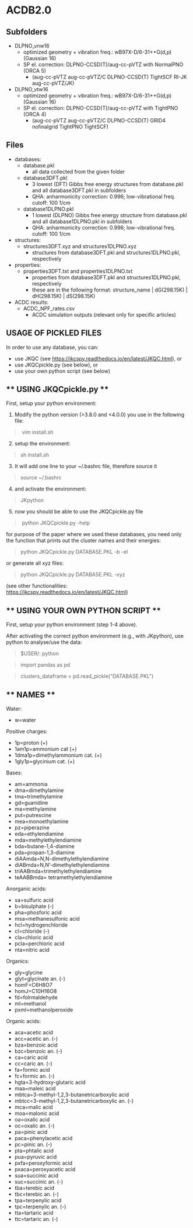 # ACDB2.0

## Subfolders

- DLPNO_vnw16 
  - optimized geometry + vibration freq.: wB97X-D/6-31++G(d,p) (Gaussian 16)
  - SP el. correction:  DLPNO-CCSD(T)/aug-cc-pVTZ with NormalPNO (ORCA 5)
      - (aug-cc-pVTZ aug-cc-pVTZ/C DLPNO-CCSD(T) TightSCF RI-JK aug-cc-pVTZ/JK) 
- DLPNO_vtw16 
  - optimized geometry + vibration freq.: wB97X-D/6-31++G(d,p) (Gaussian 16)
  - SP el. correction:  DLPNO-CCSD(T)/aug-cc-pVTZ with TightPNO (ORCA 4)
      - (aug-cc-pVTZ aug-cc-pVTZ/C DLPNO-CCSD(T) GRID4 nofinalgrid TightPNO TightSCF)

## Files

- databases:
  - database.pkl
    - all data collected from the given folder  
  - database3DFT.pkl  
    - 3 lowest (DFT) Gibbs free energy structures from database.pkl and all database3DFT.pkl in subfolders
    - QHA: anharmonicity correction: 0.996; low-vibrational freq. cutoff: 100 1/cm
  - database1DLPNO.pkl
    - 1 lowest (DLPNO) Gibbs free energy structure from database.pkl and all database1DLPNO.pkl in subfolders
    - QHA: anharmonicity correction: 0.996; low-vibrational freq. cutoff: 100 1/cm
- structures:
  - structures3DFT.xyz and structures1DLPNO.xyz
    - structures from database3DFT.pkl and structures1DLPNO.pkl, respectively
- properties:
  - properties3DFT.txt and properties1DLPNO.txt
    - properties from database3DFT.pkl and structures1DLPNO.pkl, respectively
    - these are in the following format:
             structure_name | dG(298.15K) | dH(298.15K) | dS(298.15K)
- ACDC results:
  - ACDC_NPF_rates.csv
    - ACDC simulation outputs (relevant only for specific articles) 

## USAGE OF PICKLED FILES

In order to use any database, you can:
* use JKQC (see https://jkcspy.readthedocs.io/en/latest/JKQC.html), or
* use JKQCpickle.py (see below), or
* use your own python script (see below)

** USING JKQCpickle.py **
-------------------------

First, setup your python environment:
1) Modify the python version (>3.8.0 and <4.0.0) you use in the following file:
  > vim install.sh
2) setup the environment:
  > sh install.sh
3) It will add one line to your ~/.bashrc file, therefore source it
  > source ~/.bashrc
4) and activate the environment:
  > JKpython
5) now you should be able to use the JKQCpickle.py file
  > python JKQCpickle.py -help

for purpose of the paper where we used these databases, you need only the function that prints out the cluster names and their energies:
  > python JKQCpickle.py DATABASE.PKL -b -el

or generate all xyz files:
  > python JKQCpickle.py DATABASE.PKL -xyz

(see other functionalities: https://jkcspy.readthedocs.io/en/latest/JKQC.html)

** USING YOUR OWN PYTHON SCRIPT **
-----------------------------

First, setup your python environment (step 1-4 above).

After activating the correct python environment (e.g., with JKpython), use python to analyse/use the data:
   > $USER/: python
   
   > import pandas as pd
   
   > clusters_dataframe = pd.read_pickle("DATABASE.PKL")
   
   
** NAMES **
-----------

Water:
 - w=water

Positive charges: 
 - 1p=proton (+)
 - 1am1p=ammonium cat (+)
 - 1dma1p=dimethylammonium cat. (+)  
 - 1gly1p=glycinium cat. (+)

Bases:
 - am=ammonia
 - dma=dimethylamine
 - tma=trimethylamine
 - gd=guanidine
 - ma=methylamine
 - put=putrescine
 - mea=monoethylamine
 - pz=piperazine
 - eda=ethylendiamine
 - mda=methylethylendiamine
 - bda=butane-1,4-diamine
 - pda=propan-1,3-diamine
 - diAAmda=N,N-dimethylethylendiamine
 - diABmda=N,N’-dimethylethylendiamine
 - triAABmda=trimethylethylendiamine
 - teAABBmda= tetramethylethylendiamine
    
Anorganic acids:
 - sa=sulfuric acid
 - b=bisulphate (-)
 - pha=phosforic acid
 - msa=methanesulfonic acid
 - hcl=hydrogenchloride
 - cl=chloride (-)
 - cla=chloric acid
 - pcla=perchloric acid
 - nta=nitric acid

Organics:
 - gly=glycine
 - glyt=glycinate an. (-)
 - homF=C6H8O7
 - homJ=C10H16O8
 - fd=folrmaldehyde
 - ml=methanol
 - pxml=methanolperoxide

Organic acids:
 - aca=acetic acid
 - acc=acetic an. (-)
 - bza=benzoic acid
 - bzc=benzoic an. (-)
 - ca=caric acid
 - cc=caric an. (-)
 - fa=formic acid
 - fc=formic an. (-)
 - hgta=3-hydroxy-glutaric acid
 - maa=maleic acid
 - mbtca=3-methyl-1,2,3-butanetricarboxylic acid
 - mbtcc=3-methyl-1,2,3-butanetricarboxylic an. (-)  
 - mca=malic acid
 - moa=malonic acid
 - oa=oxalic acid
 - oc=oxalic an. (-)
 - pa=pinic acid
 - paca=phenylacetic acid
 - pc=pinic an. (-)
 - pta=phtalic acid
 - pua=pyruvic acid
 - pxfa=peroxyformic acid
 - pxaca=peroxyacetic acid
 - sua=succinic acid
 - suc=succinic an. (-) 
 - tba=terebic acid
 - tbc=terebic an. (-)
 - tpa=terpenylic acid
 - tpc=terpenylic an. (-)
 - tta=tartaric acid
 - ttc=tartaric an. (-)
